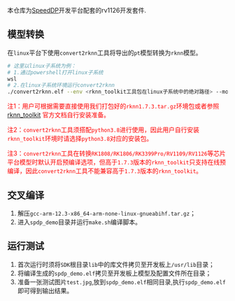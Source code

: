 本仓库为[SpeedDP](https://www.vizvision.com/product-item-40.html)开发平台配套的rv1126开发套件.

## 模型转换

在`linux`平台下使用`convert2rknn`工具将导出的`pt`模型转换为`rknn`模型。

```bash
# 这里以linux子系统为例：
# 1.通过powershell打开linux子系统
wsl
# 2.在linux子系统环境运行convert2rknn
./convert2rknn.elf --env <rknn_toolkit工具包在linux子系统中的绝对路径> --model <导出模型在linux子系统中的绝对路径> --platform rv1126
```

<font color='red'>注1：用户可根据需要直接使用我们打包好的`rknn1.7.3.tar.gz`环境包或者参照[rknn_toolkit](https://github.com/airockchip/rknn-toolkit) 官方文档自行安装准备。</font>

<font color='red'>注2：`convert2rknn`工具须搭配`python3.8`进行使用，因此用户自行安装`rknn_toolkit`环境时请选择`python3.8`对应的安装包。</font>

<font color='red'>注3：`convert2rknn`工具在转换`RK1808/RK1806/RK3399Pro/RV1109/RV1126`等芯片平台模型时默认开启预编译选项，但高于`1.7.3`版本的`rknn_toolkit`只支持在线预编译，因此`convert2rknn`工具不能兼容高于`1.7.3`版本的`rknn_toolkit`。</font>

## 交叉编译

1. 解压`gcc-arm-12.3-x86_64-arm-none-linux-gnueabihf.tar.gz`；
2. 进入`spdp_demo`目录并运行`make.sh`编译脚本。

## 运行测试

1. 首次运行时须将`SDK`根目录`lib`中的库文件拷贝至开发板上`/usr/lib`目录；
2. 将编译生成的`spdp_demo.elf`拷贝至开发板上模型及配置文件所在目录；
3. 准备一张测试图片`test.jpg`,放到`spdp_demo.elf`相同目录,执行`spdp_demo.elf`即可得到输出结果。
